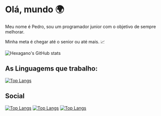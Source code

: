 <h1>Olá, mundo 🌍</h1>

Meu nome é Pedro, sou um programador junior com o objetivo de sempre melhorar.

Minha meta é chegar até o senior ou até mais. 📈

![Hexagano's GitHub stats](https://github-readme-stats.vercel.app/api?username=Hexagano&show_icons=true&theme=ambient_gradient&locale=pt-br)

## As Linguagems que trabalho:
[![Top Langs](https://github-readme-stats.vercel.app/api/top-langs/?username=Hexagano&layout=compact&theme=ambient_gradient&locale=pt-br)](https://github.com/Hexagano/github-readme-stats)

## Social
[![Top Langs](https://img.shields.io/badge/Pinterest-%23E60023?style=for-the-badge&logo=pinterest&logoColor=white)](https://br.pinterest.com/pedrocodevac/)
[![Top Langs](https://img.shields.io/badge/Windows-0078D6?style=for-the-badge&logo=windows&logoColor=white)]()
[![Top Langs](https://img.shields.io/badge/Youtube-FF0000?style=for-the-badge&logo=youtube&logoColor=white)]()
##
